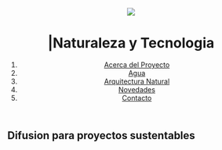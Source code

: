 <!DOCTYPE html>
<html lang="en">
<head>
    <meta charset="UTF-8">
    <meta name="viewport" content="width=device-width, initial-scale=1.0">
    <title>Document</title>
    <link rel="preconnect" href="https://fonts.gstatic.com">
    <link href="https://fonts.googleapis.com/css2?family=Merriweather+Sans:wght@300&display=swap" rel="stylesheet">
    <link rel="stylesheet" href="style_2.css">
</head>
<body>
    <!-- LOGO Y TITULO -->
    <header class="header-main">
        <figure class="logo">
            <img src="trabajemos.png" img class="logo-image" >           
            <h1>|Naturaleza y Tecnologia</h1>        
         </figure> 
         <!-- LISTA NAVEGACION -->
         <nav class="nav-main">
             <ol>
                 <li>
                    <a class="link" href="#acerca_de">Acerca del Proyecto</a>
                 </li>
                 <li>
                    <a class="link" href="#agua">Agua</a>  
                  </li>
                  <li>
                    <a class="link" href="#arquitectura">Arquitectura Natural</a>  
                  <li>
                      <a class="link" href="#novedades">Novedades</a>  
                  </li>
                  <li>
                      <a class="link" href="#contacto">Contacto</a>  
                  </li>
                  </li>
             </ol>
         </nav>                
    </header>   
    <!-- HERO -->
    <SEction class="hero"> 
    <h1>Difusion para proyectos sustentables</h1>
    </SEction>
</body>
</html>
